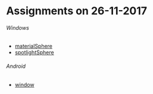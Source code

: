 Assignments on 26-11-2017
=========================

###### Windows

* [materialSphere](../../windows/materialSphere)
* [spotlightSphere](../../windows/spotlightSphere)

###### Android
* [window](../../android/window)
